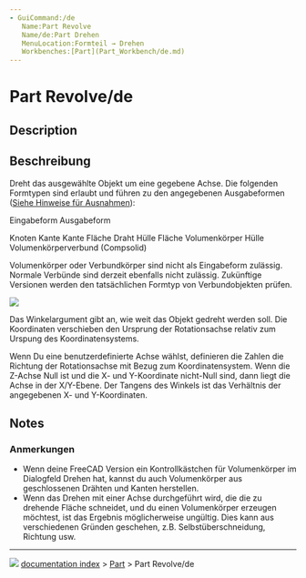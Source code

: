 ```yaml
---
- GuiCommand:/de
   Name:Part Revolve
   Name/de:Part Drehen
   MenuLocation:Formteil → Drehen
   Workbenches:[Part](Part_Workbench/de.md)
---
```


# Part Revolve/de

## Description


<div class="mw-translate-fuzzy">

## Beschreibung

Dreht das ausgewählte Objekt um eine gegebene Achse. Die folgenden Formtypen sind erlaubt und führen zu den angegebenen Ausgabeformen ([Siehe Hinweise für Ausnahmen](#Notes.md)):


</div>

  Eingabeform   Ausgabeform
   
  Knoten        Kante
  Kante         Fläche
  Draht         Hülle
  Fläche        Volumenkörper
  Hülle         Volumenkörperverbund (Compsolid)


<div class="mw-translate-fuzzy">

Volumenkörper oder Verbundkörper sind nicht als Eingabeform zulässig. Normale Verbünde sind derzeit ebenfalls nicht zulässig. Zukünftige Versionen werden den tatsächlichen Formtyp von Verbundobjekten prüfen.


</div>

![](images/Dialog-revolve.png )

Das Winkelargument gibt an, wie weit das Objekt gedreht werden soll. Die Koordinaten verschieben den Ursprung der Rotationsachse relativ zum Urspung des Koordinatensystems.

Wenn Du eine benutzerdefinierte Achse wählst, definieren die Zahlen die Richtung der Rotationsachse mit Bezug zum Koordinatensystem. Wenn die Z-Achse Null ist und die X- und Y-Koordinate nicht-Null sind, dann liegt die Achse in der X/Y-Ebene. Der Tangens des Winkels ist das Verhältnis der angegebenen X- und Y-Koordinaten.

## Notes


<div class="mw-translate-fuzzy">

### Anmerkungen

-   Wenn deine FreeCAD Version ein Kontrollkästchen für Volumenkörper im Dialogfeld Drehen hat, kannst du auch Volumenkörper aus geschlossenen Drähten und Kanten herstellen.
-   Wenn das Drehen mit einer Achse durchgeführt wird, die die zu drehende Fläche schneidet, und du einen Volumenkörper erzeugen möchtest, ist das Ergebnis möglicherweise ungültig. Dies kann aus verschiedenen Gründen geschehen, z.B. Selbstüberschneidung, Richtung usw.


</div>



---
![](images/Right_arrow.png) [documentation index](../README.md) > [Part](Part_Workbench.md) > Part Revolve/de
